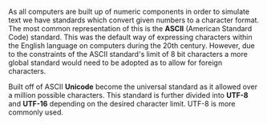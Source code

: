 As all computers are built up of numeric components in order to simulate text we have standards which convert given numbers to a character format. The most common representation of this is the **ASCII** (American Standard Code) standard. This was the default way of expressing characters within the English language on computers during the 20th century. However, due to the constraints of the ASCII standard's limit of 8 bit characters a more global standard would need to be adopted as to allow for foreign characters.

Built off of ASCII **Unicode** become the universal standard as it allowed over a million possible characters. This standard is further divided into **UTF-8** and **UTF-16** depending on the desired character limit. UTF-8 is more commonly used.
